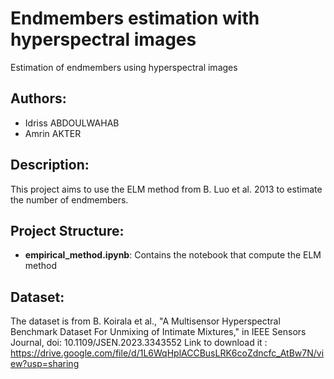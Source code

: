 # Endmembers estimation with hyperspectral images
Estimation of endmembers using hyperspectral images

## Authors:
- Idriss ABDOULWAHAB  
- Amrin AKTER 

## Description:
This project aims to use the ELM method from B. Luo et al. 2013 to estimate the number of endmembers.

## Project Structure:
- **empirical_method.ipynb**: Contains the notebook that compute the ELM method


## Dataset:
The dataset is from B. Koirala et al., "A Multisensor Hyperspectral Benchmark Dataset For Unmixing of Intimate Mixtures," in IEEE Sensors Journal, doi: 10.1109/JSEN.2023.3343552
Link to download it : https://drive.google.com/file/d/1L6WqHplACCBusLRK6coZdncfc_AtBw7N/view?usp=sharing
